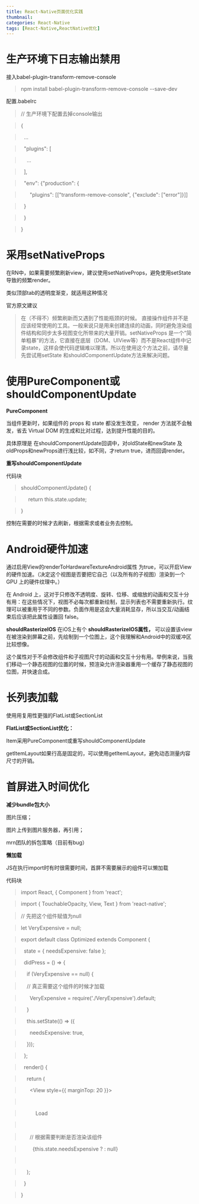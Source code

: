 ```yaml
---
title: React-Native页面优化实践
thumbnail: 
categories: React-Native
tags: [React-Native,ReactNative优化]
---
```


# 生产环境下日志输出禁用  

接入babel-plugin-transform-remove-console

> npm install babel-plugin-transform-remove-console --save-dev

配置.babelrc

> // 生产环境下配置去掉console输出

>

> {

>

>   ...

>

>   "plugins": [

>

>     ...

>

>   ],

>

>   "env": {"production": {

>

>       "plugins": [["transform-remove-console", {"exclude": ["error"]}]]

>

>   }

>

>   }

>

> }

# 采用setNativeProps

在RN中，如果需要频繁刷新view，建议使用setNativeProps，避免使用setState导致的频繁render。

类似顶部tab的透明度渐变，就适用这种情况

官方原文建议

> 在（不得不）频繁刷新而又遇到了性能瓶颈的时候。
直接操作组件并不是应该经常使用的工具。一般来说只是用来创建连续的动画，同时避免渲染组件结构和同步太多视图变化所带来的大量开销。setNativeProps
是一个“简单粗暴”的方法，它直接在底层（DOM、UIView等）而不是React组件中记录state，这样会使代码逻辑难以理清。所以在使用这个方法之前，请尽量先尝试用setState
和shouldComponentUpdate方法来解决问题。

# 使用PureComponent或shouldComponentUpdate

 **PureComponent**

当组件更新时，如果组件的 props 和 state 都没发生改变， render 方法就不会触发，省去 Virtual DOM
的生成和比对过程，达到提升性能的目的。

具体原理是 在shouldComponentUpdate回调中，对oldState和newState 及
oldProps和newProps进行浅比较，如不同，才return true，进而回调render。

 **重写shouldComponentUpdate**

代码块

> shouldComponentUpdate() {

>

>      return this.state.update;

>

> }

控制在需要的时候才去刷新，根据需求或者业务去控制。

# Android硬件加速

通过启用View的renderToHardwareTextureAndroid属性
为true，可以开启View的硬件加速。（决定这个视图是否要把它自己（以及所有的子视图）渲染到一个 GPU 上的硬件纹理中。）

在 Android
上，这对于只修改不透明度、旋转、位移、或缩放的动画和交互十分有用：在这些情况下，视图不必每次都重新绘制，显示列表也不需要重新执行。纹理可以被重用于不同的参数。负面作用是这会大量消耗显存，所以当交互/动画结束后应该把此属性设置回
false。

 **shouldRasterizeIOS** 在iOS上有个 **shouldRasterizeIOS属性，**
可以设置该view在被渲染到屏幕之前，先绘制到一个位图上，这个我理解和Android中的双缓冲区比较想像。

这个属性对于不会修改组件和子视图尺寸的动画和交互十分有用。举例来说，当我们移动一个静态视图的位置的时候，预渲染允许渲染器重用一个缓存了静态视图的位图，并快速合成。

# 长列表加载

使用用复用性更强的FlatList或SectionList

 **FlatList或SectionList优化：**

Item采用PureComponent或重写shouldComponentUpdate

getItemLayout如果行高是固定的，可以使用getItemLayout，避免动态测量内容尺寸的开销。

# 首屏进入时间优化

 **减少bundle包大小**

图片压缩；

图片上传到图片服务器，再引用；

mrn团队的拆包策略（目前有bug）

 **懒加载**

JS在执行import时有时很需要时间，首屏不需要展示的组件可以懒加载

代码块

> import React, { Component } from 'react';

>

> import { TouchableOpacity, View, Text } from 'react-native';

>

> // 先把这个组件赋值为null

>

> let VeryExpensive = null;

>

> export default class Optimized extends Component {

>

>   state = { needsExpensive: false };

>

>   didPress = () => {

>

>     if (VeryExpensive == null) {

>

>     // 真正需要这个组件的时候才加载

>

>       VeryExpensive = require('./VeryExpensive').default;

>

>     }

>

>     this.setState(() => ({

>

>       needsExpensive: true,

>

>     }));

>

>   };

>

>   render() {

>

>     return (

>

>       <View style={{ marginTop: 20 }}>

>

>         <TouchableOpacity onPress={this.didPress}>

>

>           <Text>Load</Text>

>

>         </TouchableOpacity>

>

>       // 根据需要判断是否渲染该组件

>

>         {this.state.needsExpensive ? <VeryExpensive /> : null}

>

>       </View>

>

>     );

>

>   }

>

> }

